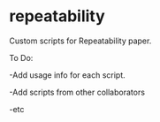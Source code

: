# repeatability

Custom scripts for Repeatability paper.

To Do:

-Add usage info for each script.

-Add scripts from other collaborators

-etc
